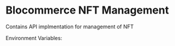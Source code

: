 # Blocommerce NFT Management

Contains API implmentation for management of NFT


Environment Variables:
